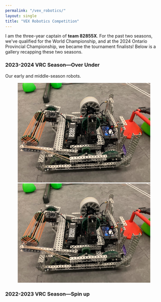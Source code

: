 ```yaml
---
permalink: "/vex_robotics/"
layout: single
title: "VEX Robotics Competition"
---
```

I am the three-year captain of **team 82855X**. For the past two seasons, we've qualified for the World Championship, and at the 2024 Ontario Provincial Championship, we became the tournament finalists! Below is a gallery recapping these two seasons.

### 2023-2024 VRC Season—Over Under
Our early and middle-season robots.
<figure class="half">
    <a href="/assets/images/robotics/over_under/bot1.png"><img src="/assets/images/robotics/over_under/bot1.png"></a>
    <a href="/assets/images/robotics/over_under/bot1.png"><img src="/assets/images/robotics/over_under/bot1.png"></a>
</figure>


### 2022-2023 VRC Season—Spin up

